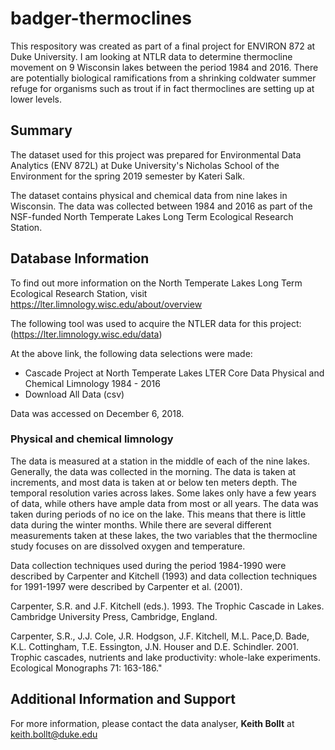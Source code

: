 # badger-thermoclines
This respository was created as part of a final project for ENVIRON 872 at Duke University. I am looking at NTLR data to determine thermocline movement on 9 Wisconsin lakes between the period 1984 and 2016. There are potentially biological ramifications from a shrinking coldwater summer refuge for organisms such as trout if in fact thermoclines are setting up at lower levels.

## Summary
The dataset used for this project was prepared for Environmental Data Analytics (ENV 872L) at Duke University's Nicholas School of the Environment for the spring 2019 semester by Kateri Salk.

The dataset contains physical and chemical data from nine lakes in Wisconsin. The data was collected between 1984 and 2016 as part of the NSF-funded North Temperate Lakes Long Term Ecological Research Station.


## Database Information
To find out more information on the North Temperate Lakes Long Term Ecological Research Station, visit 
https://lter.limnology.wisc.edu/about/overview

The following tool was used to acquire the NTLER data for this project: 
(https://lter.limnology.wisc.edu/data)

At the above link, the following data selections were made:
* Cascade Project at North Temperate Lakes LTER Core Data Physical and Chemical Limnology 1984 - 2016
* Download All Data (csv)

Data was accessed on December 6, 2018.

### Physical and chemical limnology

The data is measured at a station in the middle of each of the nine lakes. Generally, the data was collected in the morning. The data is taken at increments, and most data is taken at or below ten meters depth. The temporal resolution varies across lakes. Some lakes only have a few years of data, while others have ample data from most or all years. The data was taken during periods of no ice on the lake. This means that there is little data during the winter months. While there are several different measurements taken at these lakes, the two variables that the thermocline study focuses on are dissolved oxygen and temperature.

Data collection techniques used during the period 1984-1990 were described by Carpenter and Kitchell (1993) and data collection techniques for 1991-1997 were described by Carpenter et al. (2001).

Carpenter, S.R. and J.F. Kitchell (eds.). 1993. The Trophic Cascade in Lakes. Cambridge University Press, Cambridge, England.

Carpenter, S.R., J.J. Cole, J.R. Hodgson, J.F. Kitchell, M.L. Pace,D. Bade, K.L. Cottingham, T.E. Essington, J.N. Houser and D.E. Schindler. 2001. Trophic cascades, nutrients and lake productivity: whole-lake experiments. Ecological Monographs 71: 163-186."

## Additional Information and Support
For more information, please contact the data analyser, **Keith Bollt** at keith.bollt@duke.edu

